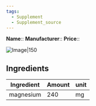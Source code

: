 ```yaml
---
tags:
  - Supplement
  - Supplement_source
---
```



**Name**::
**Manufacturer**::
**Price**::

![Image|150](https://www.orthica.nl/sites/default/files/2022-04/magnesium_bisglycinaat-120_553212_8714439553212_120_voorzijde.jpg)

## Ingredients

| Ingredient | Amount | unit |
| ---------- | ------ | ---- |
| magnesium  | 240    | mg   |
